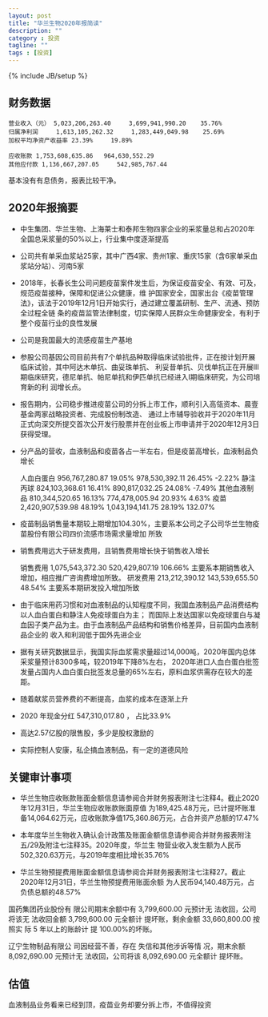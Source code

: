 ```yaml
---
layout: post
title: "华兰生物2020年报简读"
description: ""
category : 投资
tagline: ""
tags : [投资]
---
```

{% include JB/setup %}


## 财务数据

    营业收入（元） 5,023,206,263.40     3,699,941,990.20    35.76%
    归属净利润     1,613,105,262.32     1,283,449,049.98    25.69%
    加权平均净资产收益率 23.39%     19.89%

    应收账款 1,753,608,635.86   964,630,552.29
    其他应付款 1,136,667,207.05     542,985,767.44

基本没有有息债务，报表比较干净。

## 2020年报摘要
* 中生集团、华兰生物、上海莱士和泰邦生物四家企业的采浆量总和占2020年全国总采浆量的50%以上，行业集中度逐渐提高
* 公司共有单采血浆站25家，其中广西4家、贵州1家、重庆15家（含6家单采血浆站分站）、河南5家

* 2018年，长春长生公司问题疫苗案件发生后，为保证疫苗安全、有效、可及，规范疫苗接种，保障和促进公众健康，维
护国家安全，国家出台《疫苗管理法》，该法于2019年12月1日开始实行，通过建立覆盖研制、生产、流通、预防全过程全链
条的疫苗监管法律制度，切实保障人民群众生命健康安全，有利于整个疫苗行业的良性发展
* 公司是我国最大的流感疫苗生产基地

* 参股公司基因公司目前共有7个单抗品种取得临床试验批件，正在按计划开展临床试验，其中阿达木单抗、曲妥珠单抗、
利妥昔单抗、贝伐单抗正在开展III期临床研究，德尼单抗、帕尼单抗和伊匹单抗已经进入I期临床研究，为公司培育新的利
润增长点。

* 报告期内，公司稳步推进疫苗公司的分拆上市工作，顺利引入高瓴资本、晨壹基金两家战略投资者、完成股份制改造、
通过上市辅导验收并于2020年11月正式向深交所提交首次公开发行股票并在创业板上市申请并于2020年12月3日获得受理。

* 分产品的营收，血液制品和疫苗各占一半左右，但是疫苗高增长，血液制品负增长

    人血白蛋白 956,767,280.87 19.05%    978,530,392.11 26.45% -2.22%
    静注丙球 824,103,368.61 16.41%  890,817,032.25 24.08% -7.49%
    其他血液制品 810,344,520.65 16.13%  774,478,005.94 20.93% 4.63%
    疫苗 2,420,907,539.98 48.19%    1,043,194,141.75 28.19% 132.07%

* 疫苗制品销售量本期较上期增加104.30%，主要系本公司之子公司华兰生物疫苗股份有限公司四价流感市场需求量增加
所致

* 销售费用远大于研发费用，且销售费用增长快于销售收入增长

    销售费用 1,075,543,372.30 520,429,807.19 106.66% 主要系本期销售收入增加，相应推广咨询费增加所致。
    研发费用 213,212,390.12 143,539,655.50 48.54% 主要系本期研发投入增加所致

* 由于临床用药习惯和对血液制品的认知程度不同，我国血液制品产品消费结构以人血白蛋白和静注人免疫球蛋白为主；
而国际上发达国家以免疫球蛋白与凝血因子类产品为主。由于血液制品产品结构和销售价格差异，目前国内血液制品企业的
收入和利润低于国外先进企业

* 据有关研究数据显示，我国实际血浆需求量超过14,000吨，2020年国内总体采浆量预计8300多吨，较2019年下降8%左右，
2020年进口人血白蛋白批签发量占国内人血白蛋白批签发总量的65%左右，原料血浆供需存在较大的差距。

* 随着献浆员营养费的不断提高，血浆的成本在逐渐上升

* 2020 年现金分红 547,310,017.80 ， 占比33.9%

* 高达2.57亿股的限售股，多少是股权激励的

* 实际控制人安康，私企搞血液制品，有一定的道德风险

## 关键审计事项

* 华兰生物应收账款账面金额信息请参阅合并财务报表附注七注释4。截止2020年12月31日，华兰生物应收账款账面原值
为189,425.48万元，已计提坏账准备14,064.62万元，应收账款净值175,360.86万元，占合并资产总额的17.47%

* 本年度华兰生物收入确认会计政策及账面金额信息请参阅合并财务报表附注五/29及附注七注释35。2020年度，华兰生
物营业收入发生额为人民币502,320.63万元，与2019年度相比增长35.76%

* 华兰生物预提费用账面金额信息请参阅合并财务报表附注七注释27。截止2020年12月31日，华兰生物预提费用账面余额
为人民币94,140.48万元，占负债总额的48.57%


国药集团药业股份有
限公司期末余额中有
3,799,600.00 元预计无
法收回，公司将该无
法收回金额
3,799,600.00 元全额计
提坏账，剩余金额
33,660,800.00 按照实
际 5 年以上的账龄计
提 100.00%的坏账。

辽宁生物制品有限公
司因经营不善，存在
失信和其他涉诉等情
况，期末余额
8,092,690.00 元预计无
法收回，公司将该
8,092,690.00 元全额计
提坏账。


## 估值
血液制品业务看来已经到顶，疫苗业务却要分拆上市，不值得投资